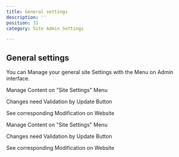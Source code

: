 ```yaml
---
title: General settings
description: ''
position: 31
category: Site Admin Settings

---
```



## General settings

You can Manage your general site Settings with the <text-image src="MenuSiteSettings.JPG" alt="Site Settings" size="15"></text-image> Menu on Admin interface. 



<info-color type="darkorange"><text-image src="icon1darkorange.png" alt="1" size="7"></text-image> Manage Content on "Site Settings" Menu</info-color>

<info-color type="validation"><text-image src="iconvalidation.png" alt="v" size="7"></text-image> Changes need Validation by Update Button</info-color>

<info-color type="lightorange"><text-image src="icon1lightorange.png" alt="1" size="7"></text-image> See corresponding Modification on Website</info-color>


<article-image src="GeneralSettings.png" alt="settings" 
size="100" :center="false">
</article-image>

<info-color type="darkorange"><text-image src="icon1darkorange.png" alt="1" size="7"></text-image> Manage Content on "Site Settings" Menu</info-color>

<info-color type="validation"><text-image src="iconvalidation.png" alt="v" size="7"></text-image> Changes need Validation by Update Button</info-color>

<info-color type="lightorange"><text-image src="icon1lightorange.png" alt="1" size="7"></text-image> See corresponding Modification on Website</info-color>

